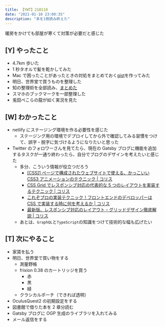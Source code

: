 ```yaml
---
title: 【YWT】210110
date: "2021-01-10 23:00:35"
description: "本を1冊読み終えた"
---
```


暖房をかけても部屋が寒くて対策が必要だと感じた

## [Y] やったこと

- 4.7km 歩いた
- 1 秒タオルで髪を乾かしてみた
- Mac で困ったことがあったときの対処をまとめておく[gist](https://gist.github.com/LeeDDHH/a3298867ecd5c50b9ddf36f3fe76a78a)を作ってみた
- 明日、世界堂で買うものを整理した
- 知の整理術を全部読み、[まとめた](https://github.com/LeeDDHH/book-output/blob/main/%E7%9F%A5%E3%81%AE%E6%95%B4%E7%90%86%E8%A1%93/list.md)
- スマホのブックマークを一部整理した
- 兎田ぺこらの龍が如く実況を見た

## [W] わかったこと

- netlify にステージング環境を作る必要性を感じた
  - ステージング用の環境でデプロイしてから外で確認してみる習慣をつけて、誤字・脱字に気づけるようになりたいと思った
- Twitter のフォロワーさんを見てたら、現在の Gatsby ブログに機能を追加するタスクが一通り終わったら、自分でブログのデザインを考えたいと感じた
  - 多分、こういう情報が役立つだろう
    - [[CSS]1 ページで構成されたウェブサイトで使える、かっこいい CSS3 アニメーションのテクニック | コリス](https://coliss.com/articles/build-websites/operation/css/css3-tutorial-page-transitions-by-codrops.html)
    - [CSS Grid でレスポンシブ対応の代表的な 5 つのレイアウトを実装するテクニック | コリス](https://coliss.com/articles/build-websites/operation/css/css-grid-with-5-layouts.html)
    - [これぞプロの実装テクニック！フロントエンドのデベロッパーは CSS で実装する時に何を考えるか | コリス](https://coliss.com/articles/build-websites/operation/work/thinking-like-a-front-end-developer.html)
    - [最新版、レスポンシブ対応のレイアウト・グリッドデザイン徹底解説 | コリス](https://coliss.com/articles/build-websites/operation/work/responsive-grid-design-ultimate-guide.html)
  - あとは、`GraphQL`と`TypeScript`の知識をつけて技術的な幅も広げたい

## [T] 次にやること

- 家賃を払う
- 明日、世界堂で買い物をする
  - 測量野帳
  - frixion 0.38 のカートリッジを買う
    - 赤
    - 黒
    - 緑
  - クラシカルポーチ（できれば透明）
- OculusQuest2 の初期設定をする
- 図書館で借りた本を 2 章分読む
- Gatsby ブログに OGP 生成のライブラリを入れてみる
- メール返信をする

